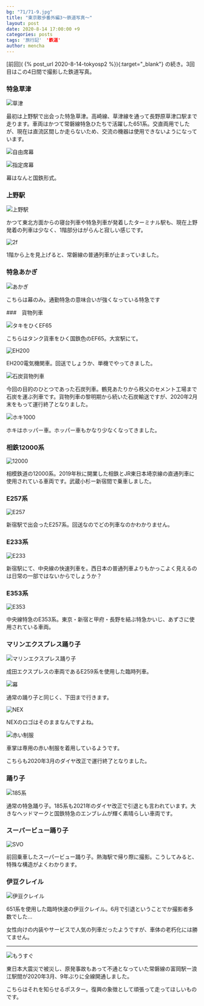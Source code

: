 ```yaml
---
bg: "71/71-9.jpg"
title: "東京散歩番外編3～鉄道写真～"
layout: post
date: 2020-8-14 17:00:00 +9
categories: posts
tags: '旅行記'　'鉄道'
author: mencha
---
```


[前回]( {% post_url 2020-8-14-tokyosp2 %}){:target="_blank"} の続き。3回目はこの4日間で撮影した鉄道写真。 

### 特急草津

![草津](https://drive.google.com/uc?export=view&id=1Tsv2Rrnq3S5c_PpnEe8qmkrWLjue0_wp)
<!--more-->
最初は上野駅で出会った特急草津。高崎線、草津線を通って長野原草津口駅まで走ります。車両はかつて常磐線特急ひたちで活躍した651系。交直両用でしたが、現在は直流区間しか走らないため、交流の機器は使用できないようになっています。

![自由席幕](https://drive.google.com/uc?export=view&id=1DtulYj3B4n20usHvu3PZk3UyA-A-hO5K)

![指定席幕](https://drive.google.com/uc?export=view&id=1Vdzto-2jiEbv4gNZEOmRiim0q0Rqmdbp)

幕はなんと国鉄形式。

### 上野駅

![上野駅](https://drive.google.com/uc?export=view&id=1wPxIJHeIa4SCH8EfWkMrhI8FJx4lHpPt)

かつて東北方面からの寝台列車や特急列車が発着したターミナル駅も、現在上野発着の列車は少なく、1階部分はがらんと寂しい感じです。

![2f](https://drive.google.com/uc?export=view&id=15OXoj2ZiDhauiOiS4MB6_1nNM5tfKeaL)

1階から上を見上げると、常磐線の普通列車が止まっていました。

### 特急あかぎ

![あかぎ](https://drive.google.com/uc?export=view&id=1QGa7SJntRO-_XGryilF5kOZeWqa0j6Ra)

こちらは幕のみ。通勤特急の意味合いが強くなっている特急です

###　貨物列車

![タキをひくEF65](https://drive.google.com/uc?export=view&id=1onecHzdctkBVQMFMb1AqZYnIM0NxIcEZ)

こちらはタンク貨車をひく国鉄色のEF65。大宮駅にて。

![EH200](https://drive.google.com/uc?export=view&id=1H_lAwKirFlE9c_px6xGJKNYbUYcbqG0N)

EH200電気機関車。回送でしょうか、単機でやってきました。

![石炭貨物列車](https://drive.google.com/uc?export=view&id=1C9ZWs_9bDPjQb6NSrEvgOHmwOuPZkbww)

今回の目的のひとつであった石炭列車。鶴見あたりから秩父のセメント工場まで石炭を運ぶ列車です。貨物列車の黎明期から続いた石炭輸送ですが、2020年2月末をもって運行終了となりました。

![ホキ1000](https://drive.google.com/uc?export=view&id=1WX5U1qwWs2hYv6pGRvnn-PopXXqAl0a2)

ホキはホッパー車。ホッパー車もかなり少なくなってきました。

### 相鉄12000系

![12000](https://drive.google.com/uc?export=view&id=15e8mC9EUuGrIIVN9HCJJ8O4foiW6UgTi)

相模鉄道の12000系。2019年秋に開業した相鉄とJR東日本埼京線の直通列車に使用されている車両です。武蔵小杉ー新宿間で乗車しました。

### E257系

![E257](https://drive.google.com/uc?export=view&id=1GoQRRcIgsuyDJ7JoPzr53pa4LGuiHfIN)

新宿駅で出会ったE257系。回送なのでどの列車なのかわかりません。

### E233系

![E233](https://drive.google.com/uc?export=view&id=1FU7ep-z0LxX-gga_YDbGRVT_gvo6Fnvj)

新宿駅にて、中央線の快速列車を。西日本の普通列車よりもかっこよく見えるのは日常の一部ではないからでしょうか？

### E353系

![E353](https://drive.google.com/uc?export=view&id=1fVqSnlY1vrSQoDr5UV83fAugJHT9mPal)

中央線特急のE353系。東京・新宿と甲府・長野を結ぶ特急かいじ、あずさに使用されている車両。

### マリンエクスプレス踊り子

![マリンエクスプレス踊り子](https://drive.google.com/uc?export=view&id=12h6fiM_QrynCMEVpFY848ZCgcMtjWYdP)

成田エクスプレスの車両であるE259系を使用した臨時列車。

![幕](https://drive.google.com/uc?export=view&id=1VfTHNJesVKJIuC1w35LctPwC4rE3oMSB)

通常の踊り子と同じく、下田まで行きます。

![NEX](https://drive.google.com/uc?export=view&id=1Pg1J5J1AswodkS2ZVg_rhLTc3ChIQep3)

NEXのロゴはそのままなんですよね。

![赤い制服](https://drive.google.com/uc?export=view&id=19Z7Mj6VfNK7SUx5ep8BxCgc1nzjk4oO5)

車掌は専用の赤い制服を着用しているようです。

こちらも2020年3月のダイヤ改正で運行終了となりました。

### 踊り子

![185系](https://drive.google.com/uc?export=view&id=1QgLAEoR4ksQJ5sS8UhGblWtaDVmBjBIC)

通常の特急踊り子。185系も2021年のダイヤ改正で引退とも言われています。大きなヘッドマークと国鉄特急のエンブレムが輝く素晴らしい車両です。

### スーパービュー踊り子

![SVO](https://drive.google.com/uc?export=view&id=1cN8tFJg3zaDAnBeNwz4LsxrPw4mHaX27)

前回乗車したスーパービュー踊り子。熱海駅で帰り際に撮影。こうしてみると、特殊な構造がよくわかります。

### 伊豆クレイル

![伊豆クレイル](https://drive.google.com/uc?export=view&id=1iDhmNjwHcngLDCpBsIDwkXCKvEWnnWvE)

651系を使用した臨時快速の伊豆クレイル。6月で引退ということでか撮影者多数でした…

女性向けの内装やサービスで人気の列車だったようですが、車体の老朽化には勝てません。

---
![もうすぐ](https://drive.google.com/uc?export=view&id=1SUjnvgSKNgbFJ7pmz0_E2iliYJrR2Hiv)

東日本大震災で被災し、原発事故もあって不通となっていた常磐線の富岡駅ー浪江駅間が2020年3月、9年ぶりに全線開通しました。

こちらはそれを知らせるポスター。復興の象徴として頑張って走ってほしいものです。